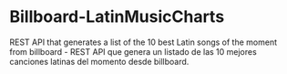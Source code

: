 # Billboard-LatinMusicCharts
REST API that generates a list of the 10 best Latin songs of the moment from billboard - REST API que genera un listado de las 10 mejores canciones latinas del momento desde billboard.
